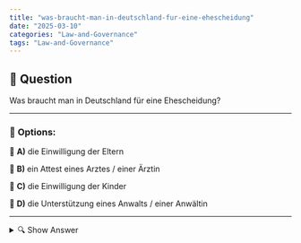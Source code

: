 ```yaml
---
title: "was-braucht-man-in-deutschland-fur-eine-ehescheidung"
date: "2025-03-10"
categories: "Law-and-Governance"
tags: "Law-and-Governance"
---
```


## 📌 **Question**

Was braucht man in Deutschland für eine Ehescheidung?



---

### 📝 **Options:**

🔘 **A)** die Einwilligung der Eltern

🔘 **B)** ein Attest eines Arztes / einer Ärztin

🔘 **C)** die Einwilligung der Kinder

🔘 **D)** die Unterstützung eines Anwalts / einer Anwältin

---

<details>
  <summary>🔍 Show Answer</summary>

  <p>
💡  <b>Correct Answer:</b>  d
  </p>
  <p>
    📖<b>Explanation:</b>
    Für eine Ehescheidung in Deutschland müssen bestimmte rechtliche Voraussetzungen erfüllt werden. Grundsätzlich ist eine einjährige Trennungsphase erforderlich, bevor die Scheidung eingereicht werden kann. Während des Prozesses ist die Unterstützung eines Anwalts oder einer Anwältin oft notwendig, um die rechtlichen Schritte korrekt zu begleiten. Die Zustimmung der Eltern oder der Kinder sowie ein ärztliches Attest sind in der Regel nicht erforderlich. Diese Voraussetzungen stellen sicher, dass die Scheidung ordnungsgemäß und unter Einhaltung der gesetzlichen Bestimmungen erfolgt.
  </p>
</details>
